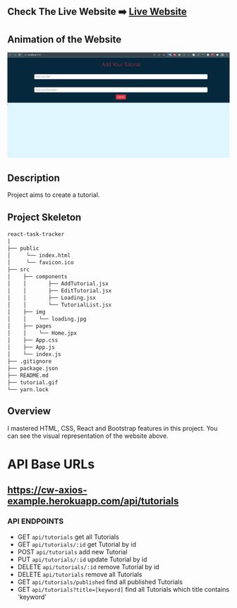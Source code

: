 ## Check The Live Website ➡️ [Live Website](https://osmankoyuncuu.github.io/react-tutorial/)

## Animation of the Website

![image](./tutorial.gif)

## Description

Project aims to create a tutorial.

## Project Skeleton

    react-task-tracker
    |
    ├── public
    │     └── index.html
    │     └── favicon.ico
    ├── src
    │    ├── components
    │    │       ├── AddTutorial.jsx
    │    │       ├── EditTutorial.jsx
    │    │       ├── Loading.jsx
    │    │       └── TutorialList.jsx
    │    ├── img
    │    │    └── loading.jpg
    │    ├── pages
    │    │    └── Home.jpx
    │    ├── App.css
    │    ├── App.js
    │    └── index.js
    ├── .gitignore
    ├── package.json
    ├── README.md
    ├── tutorial.gif
    └── yarn.lock

## Overview

I mastered HTML, CSS, React and Bootstrap features in this project. You can see the visual representation of the website above.

# API Base URLs

## https://cw-axios-example.herokuapp.com/api/tutorials

### API ENDPOINTS

- GET `api/tutorials` get all Tutorials
- GET `api/tutorials/:id` get Tutorial by id
- POST `api/tutorials` add new Tutorial
- PUT `api/tutorials/:id` update Tutorial by id
- DELETE `api/tutorials/:id` remove Tutorial by id
- DELETE `api/tutorials` remove all Tutorials
- GET `api/tutorials/published` find all published Tutorials
- GET `api/tutorials?title=[keyword]` find all Tutorials which title contains 'keyword'
